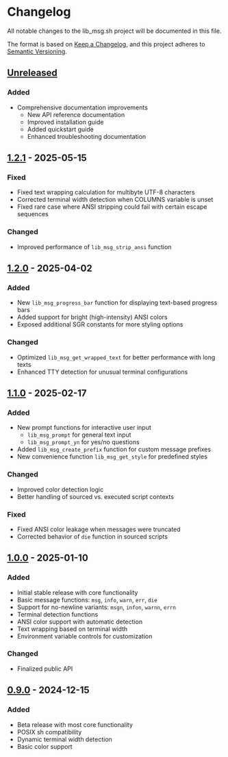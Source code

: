 # Changelog

All notable changes to the lib_msg.sh project will be documented in this file.

The format is based on [Keep a Changelog](https://keepachangelog.com/en/1.0.0/),
and this project adheres to [Semantic Versioning](https://semver.org/spec/v2.0.0.html).

## [Unreleased]

### Added
- Comprehensive documentation improvements
  - New API reference documentation
  - Improved installation guide
  - Added quickstart guide
  - Enhanced troubleshooting documentation

## [1.2.1] - 2025-05-15

### Fixed
- Fixed text wrapping calculation for multibyte UTF-8 characters
- Corrected terminal width detection when COLUMNS variable is unset
- Fixed rare case where ANSI stripping could fail with certain escape sequences

### Changed
- Improved performance of `lib_msg_strip_ansi` function

## [1.2.0] - 2025-04-02

### Added
- New `lib_msg_progress_bar` function for displaying text-based progress bars
- Added support for bright (high-intensity) ANSI colors
- Exposed additional SGR constants for more styling options

### Changed
- Optimized `lib_msg_get_wrapped_text` for better performance with long texts
- Enhanced TTY detection for unusual terminal configurations

## [1.1.0] - 2025-02-17

### Added
- New prompt functions for interactive user input
  - `lib_msg_prompt` for general text input
  - `lib_msg_prompt_yn` for yes/no questions
- Added `lib_msg_create_prefix` function for custom message prefixes
- New convenience function `lib_msg_get_style` for predefined styles

### Changed
- Improved color detection logic
- Better handling of sourced vs. executed script contexts

### Fixed
- Fixed ANSI color leakage when messages were truncated
- Corrected behavior of `die` function in sourced scripts

## [1.0.0] - 2025-01-10

### Added
- Initial stable release with core functionality
- Basic message functions: `msg`, `info`, `warn`, `err`, `die`
- Support for no-newline variants: `msgn`, `infon`, `warnn`, `errn`
- Terminal detection functions
- ANSI color support with automatic detection
- Text wrapping based on terminal width
- Environment variable controls for customization

### Changed
- Finalized public API

## [0.9.0] - 2024-12-15

### Added
- Beta release with most core functionality
- POSIX sh compatibility
- Dynamic terminal width detection
- Basic color support

[Unreleased]: https://github.com/ekartashov/lib_msg.sh/compare/v1.2.1...HEAD
[1.2.1]: https://github.com/ekartashov/lib_msg.sh/compare/v1.2.0...v1.2.1
[1.2.0]: https://github.com/ekartashov/lib_msg.sh/compare/v1.1.0...v1.2.0
[1.1.0]: https://github.com/ekartashov/lib_msg.sh/compare/v1.0.0...v1.1.0
[1.0.0]: https://github.com/ekartashov/lib_msg.sh/compare/v0.9.0...v1.0.0
[0.9.0]: https://github.com/ekartashov/lib_msg.sh/releases/tag/v0.9.0